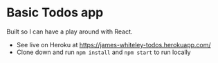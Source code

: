 # Basic Todos app

Built so I can have a play around with React.

- See live on Heroku at https://james-whiteley-todos.herokuapp.com/
- Clone down and run `npm install` and `npm start` to run locally
